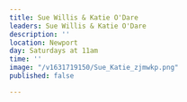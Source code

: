 ```yaml
---
title: Sue Willis & Katie O'Dare
leaders: Sue Willis & Katie O'Dare
description: ''
location: Newport
day: Saturdays at 11am
time: ''
image: "/v1631719150/Sue_Katie_zjmwkp.png"
published: false

---
```

